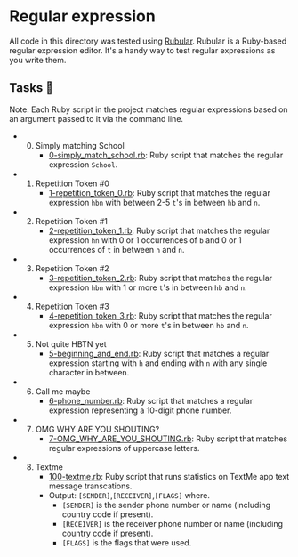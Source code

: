 # Regular expression

All code in this directory was tested using [Rubular](https://rubular.com/). Rubular is a Ruby-based regular expression editor. It's a handy way to test regular expressions as you write them.

## Tasks 📃
Note: Each Ruby script in the project matches regular expressions based on an argument passed to it via the command line.
- 0. Simply matching School
     - [0-simply_match_school.rb](https://github.com/richard-1257/alx-system_engineering-devops/blob/master/0x06-regular_expressions/0-simply_match_school.rb): Ruby script that matches the regular expression `School`.
     
- 1. Repetition Token #0
     - [1-repetition_token_0.rb](https://github.com/richard-1257/alx-system_engineering-devops/blob/master/0x06-regular_expressions/1-repetition_token_0.rb): Ruby script that matches the regular expression `hbn` with between 2-5 `t`'s in between `hb` and `n`.
     
- 2. Repetition Token #1
     - [2-repetition_token_1.rb](https://github.com/richard-1257/alx-system_engineering-devops/blob/master/0x06-regular_expressions/2-repetition_token_1.rb): Ruby script that matches the regular expression `hn` with 0 or 1 occurrences of `b` and 0 or 1 occurrences of `t` in between `h` and `n`.

- 3. Repetition Token #2
     - [3-repetition_token_2.rb](https://github.com/richard-1257/alx-system_engineering-devops/blob/master/0x06-regular_expressions/3-repetition_token_2.rb): Ruby script that matches the regular expression `hbn` with 1 or more `t`'s in between `hb` and `n`.

- 4. Repetition Token #3
     - [4-repetition_token_3.rb](https://github.com/richard-1257/alx-system_engineering-devops/blob/master/0x06-regular_expressions/4-repetition_token_3.rb): Ruby script that matches the regular expression `hbn` with 0 or more `t`'s in between `hb` and `n`.
     
- 5. Not quite HBTN yet
     - [5-beginning_and_end.rb](https://github.com/richard-1257/alx-system_engineering-devops/blob/master/0x06-regular_expressions/5-beginning_and_end.rb): Ruby script that matches a regular expression starting with `h` and ending with `n` with any single character in between.
     
- 6. Call me maybe
     - [6-phone_number.rb](https://github.com/richard-1257/alx-system_engineering-devops/blob/master/0x06-regular_expressions/6-phone_number.rb): Ruby script that matches a regular expression representing a 10-digit phone number.
     
- 7. OMG WHY ARE YOU SHOUTING?
     - [7-OMG_WHY_ARE_YOU_SHOUTING.rb](https://github.com/richard-1257/alx-system_engineering-devops/blob/master/0x06-regular_expressions/7-OMG_WHY_ARE_YOU_SHOUTING.rb): Ruby script that matches regular expressions of uppercase letters.

- 8. Textme
     - [100-textme.rb](https://github.com/richard-1257/alx-system_engineering-devops/blob/master/0x06-regular_expressions/100-textme.rb): Ruby script that runs statistics on TextMe app text message transcations.
     - Output: `[SENDER]`,`[RECEIVER]`,`[FLAGS]` where.
         - `[SENDER]` is the sender phone number or name (including country code if present).
         - `[RECEIVER]` is the receiver phone number or name (including country code if present).
         - `[FLAGS]` is the flags that were used.
